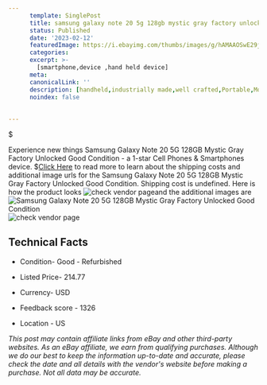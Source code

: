 ```yaml
---
      template: SinglePost
      title: samsung galaxy note 20 5g 128gb mystic gray factory unlocked good condition
      status: Published
      date: '2023-02-12'
      featuredImage: https://i.ebayimg.com/thumbs/images/g/hAMAAOSwE29jtykz/s-l225.jpg
      categories: 
      excerpt: >-
        [smartphone,device ,hand held device]
      meta:
      canonicalLink: ''
      description: [handheld,industrially made,well crafted,Portable,Mobile,Compact,Convenient,Lightweight,Maneuverable,Man-portable,Miniature,Carriable,Hand-held,Light,Holdable,Transportable,Mobile device,Pocket-sized,On-the-go,Wireless,Cordless,Compact size,Convenient size, smartphone,device ,hand held device]
      noindex: false
      
        
---
```

$

Experience new things Samsung Galaxy Note 20 5G 128GB Mystic Gray Factory Unlocked Good Condition - a 1-star Cell Phones & Smartphones device.
$[Click Here](https://www.ebay.com/itm/195546386831?hash=item2d8779118f%3Ag%3AhAMAAOSwE29jtykz&mkevt=1&mkcid=1&mkrid=711-53200-19255-0&campid=%253CePNCampaignId%253E&customid=%253CreferenceId%253E&toolid=10049) to read more to learn about the shipping costs and additional image urls for the Samsung Galaxy Note 20 5G 128GB Mystic Gray Factory Unlocked Good Condition. Shipping cost is undefined. Here is how the product looks ![check vendor page](https://i.ebayimg.com/thumbs/images/g/hAMAAOSwE29jtykz/s-l225.jpg)and the additional images are![Samsung Galaxy Note 20 5G 128GB Mystic Gray Factory Unlocked Good Condition](https://i.ebayimg.com/images/g/hAMAAOSwE29jtykz/s-l640.jpg)![check vendor page](https://origin-galleryplus.ebayimg.com/ws/web/195546386831_2_0_1/225x225.jpg,https://origin-galleryplus.ebayimg.com/ws/web/195546386831_3_0_1/225x225.jpg,https://origin-galleryplus.ebayimg.com/ws/web/195546386831_4_0_1/225x225.jpg,https://origin-galleryplus.ebayimg.com/ws/web/195546386831_5_0_1/225x225.jpg)



 ## Technical Facts 



     
      

 - Condition- Good - Refurbished 


      

 - Listed Price- 214.77 


      

 - Currency- USD 


      

 - Feedback score - 1326 


      

 - Location - US 


      
      

 *_This post may contain affiliate links from eBay and other third-party websites. As an eBay affiliate, we earn from qualifying purchases. Although we do our best to keep the information up-to-date and accurate, please check the date and all details with the vendor's website before making a purchase. Not all data may be accurate._*






